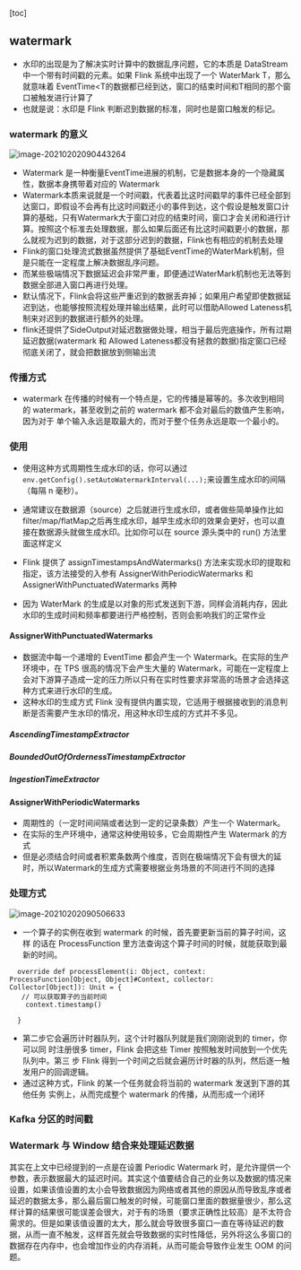 [toc]
## watermark
- 水印的出现是为了解决实时计算中的数据乱序问题，它的本质是 DataStream 中一个带有时间戳的元素。如果 Flink 系统中出现了一个 WaterMark T，那么就意味着 EventTime<T的数据都已经到达，窗口的结束时间和T相同的那个窗口被触发进行计算了
- 也就是说：水印是 Flink 判断迟到数据的标准，同时也是窗口触发的标记。

### watermark 的意义
![image-20210202090443264](https://kingcall.oss-cn-hangzhou.aliyuncs.com/blog/img/image-20210202090443264.png)

- Watermark 是一种衡量EventTime进展的机制，它是数据本身的一个隐藏属性，数据本身携带着对应的 Watermark
- Watermark本质来说就是一个时间戳，代表着比这时间戳早的事件已经全部到达窗口，即假设不会再有比这时间戳还小的事件到达，这个假设是触发窗口计算的基础，只有Watermark大于窗口对应的结束时间，窗口才会关闭和进行计算。按照这个标准去处理数据，那么如果后面还有比这时间戳更小的数据，那么就视为迟到的数据，对于这部分迟到的数据，Flink也有相应的机制去处理
- Flink的窗口处理流式数据虽然提供了基础EventTime的WaterMark机制，但是只能在一定程度上解决数据乱序问题。
- 而某些极端情况下数据延迟会非常严重，即便通过WaterMark机制也无法等到数据全部进入窗口再进行处理。
- 默认情况下，Flink会将这些严重迟到的数据丢弃掉；如果用户希望即使数据延迟到达，也能够按照流程处理并输出结果，此时可以借助Allowed Lateness机制来对迟到的数据进行额外的处理。
- flink还提供了SideOutput对延迟数据做处理，相当于最后兜底操作，所有过期延迟数据(watermark 和 Allowed Lateness都没有拯救的数据)指定窗口已经彻底关闭了，就会把数据放到侧输出流

### 传播方式
- watermark 在传播的时候有一个特点是，它的传播是幂等的。多次收到相同的
watermark，甚至收到之前的 watermark 都不会对最后的数值产生影响，因为对于
单个输入永远是取最大的，而对于整个任务永远是取一个最小的。
### 使用
- 使用这种方式周期性生成水印的话，你可以通过`env.getConfig().setAutoWatermarkInterval(...);`来设置生成水印的间隔（每隔 n 毫秒）。

- 通常建议在数据源（source）之后就进行生成水印，或者做些简单操作比如 filter/map/flatMap之后再生成水印，越早生成水印的效果会更好，也可以直接在数据源头就做生成水印。比如你可以在 source 源头类中的 run() 方法里面这样定义
- Flink 提供了 assignTimestampsAndWatermarks() 方法来实现水印的提取和指定，该方法接受的入参有 AssignerWithPeriodicWatermarks 和 AssignerWithPunctuatedWatermarks 两种
- 因为 WaterMark 的生成是以对象的形式发送到下游，同样会消耗内存，因此水印的生成时间和频率都要进行严格控制，否则会影响我们的正常作业

#### AssignerWithPunctuatedWatermarks
- 数据流中每一个递增的 EventTime 都会产生一个 Watermark。在实际的生产环境中，在 TPS 很高的情况下会产生大量的
Watermark，可能在一定程度上会对下游算子造成一定的压力所以只有在实时性要求非常高的场景才会选择这种方式来进行水印的生成。
- 这种水印的生成方式 Flink 没有提供内置实现，它适用于根据接收到的消息判断是否需要产生水印的情况，用这种水印生成的方式并不多见。

##### AscendingTimestampExtractor

##### BoundedOutOfOrdernessTimestampExtractor

##### IngestionTimeExtractor

#### AssignerWithPeriodicWatermarks
- 周期性的（一定时间间隔或者达到一定的记录条数）产生一个 Watermark。
- 在实际的生产环境中，通常这种使用较多，它会周期性产生 Watermark 的方式
- 但是必须结合时间或者积累条数两个维度，否则在极端情况下会有很大的延时，所以Watermark的生成方式需要根据业务场景的不同进行不同的选择

### 处理方式
![image-20210202090506633](https://kingcall.oss-cn-hangzhou.aliyuncs.com/blog/img/image-20210202090506633.png)
- 一个算子的实例在收到 watermark 的时候，首先要更新当前的算子时间，这样
的话在 ProcessFunction 里方法查询这个算子时间的时候，就能获取到最新的时间。
```
  override def processElement(i: Object, context: ProcessFunction[Object, Object]#Context, collector: Collector[Object]): Unit = {
   // 可以获取算子的当前时间
    context.timestamp()
    
  }
```
- 第二步它会遍历计时器队列，这个计时器队列就是我们刚刚说到的 timer，你可以同
时注册很多 timer，Flink 会把这些 Timer 按照触发时间放到一个优先队列中。第三
步 Flink 得到一个时间之后就会遍历计时器的队列，然后逐一触发用户的回调逻辑。
- 通过这种方式，Flink 的某一个任务就会将当前的 watermark 发送到下游的其他任务
实例上，从而完成整个 watermark 的传播，从而形成一个闭环

###  Kafka 分区的时间戳

### Watermark 与 Window 结合来处理延迟数据

其实在上文中已经提到的一点是在设置 Periodic Watermark
时，是允许提供一个参数，表示数据最大的延迟时间。其实这个值要结合自己的业务以及数据的情况来设置，如果该值设置的太小会导致数据因为网络或者其他的原因从而导致乱序或者延迟的数据太多，那么最后窗口触发的时候，可能窗口里面的数据量很少，那么这样计算的结果很可能误差会很大，对于有的场景（要求正确性比较高）是不太符合需求的。但是如果该值设置的太大，那么就会导致很多窗口一直在等待延迟的数据，从而一直不触发，这样首先就会导致数据的实时性降低，另外将这么多窗口的数据存在内存中，也会增加作业的内存消耗，从而可能会导致作业发生
OOM 的问题。
